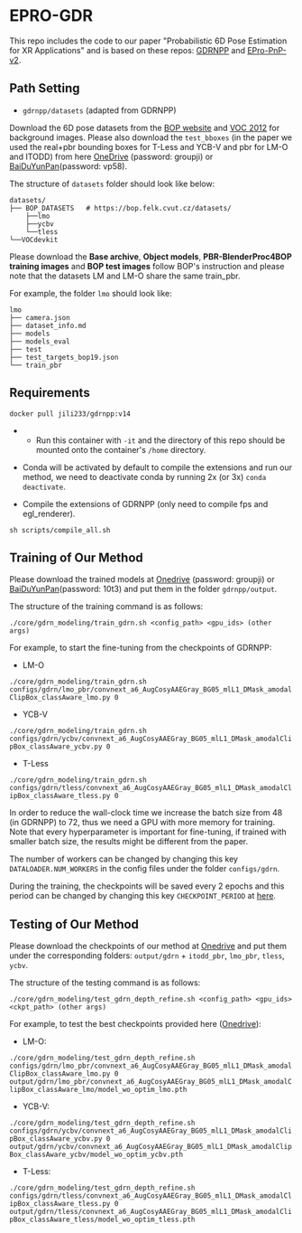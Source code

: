 # EPRO-GDR

This repo includes the code to our paper "Probabilistic 6D Pose Estimation for XR Applications" and is based on these repos: [GDRNPP](https://github.com/shanice-l/gdrnpp_bop2022) and [EPro-PnP-v2](https://github.com/tjiiv-cprg/EPro-PnP-v2/tree/main/EPro-PnP-6DoF_v2).

## Path Setting

* `gdrnpp/datasets` (adapted from GDRNPP)

Download the 6D pose datasets from the
[BOP website](https://bop.felk.cvut.cz/datasets/) and
[VOC 2012](https://pjreddie.com/projects/pascal-voc-dataset-mirror/)
for background images.
Please also download the  `test_bboxes` (in the paper we used the real+pbr bounding boxes for T-Less and YCB-V and pbr for LM-O and ITODD) from
here [OneDrive](https://mailstsinghuaeducn-my.sharepoint.com/:f:/g/personal/liuxy21_mails_tsinghua_edu_cn/Eq_2aCC0RfhNisW8ZezYtIoBGfJiRIZnFxbITuQrJ56DjA?e=hPbJz2) (password: groupji) or [BaiDuYunPan](https://pan.baidu.com/s/1FzTO4Emfu-DxYkNG40EDKw)(password: vp58).

The structure of `datasets` folder should look like below:
```
datasets/
├── BOP_DATASETS   # https://bop.felk.cvut.cz/datasets/
    ├──lmo
    ├──ycbv
    └──tless
└──VOCdevkit
```

Please download the **Base archive**, **Object models**, **PBR-BlenderProc4BOP training images** and **BOP test images** follow BOP's instruction and please note that the datasets LM and LM-O share the same train_pbr.

For example, the folder `lmo` should look like:
```
lmo
├── camera.json
├── dataset_info.md
├── models
├── models_eval
├── test
├── test_targets_bop19.json
└── train_pbr
```

## Requirements

```
docker pull jili233/gdrnpp:v14
```
* * Run this container with `-it` and the directory of this repo should be mounted onto the container's `/home` directory.

* Conda will be activated by default to compile the extensions and run our method, we need to deactivate conda by running 2x (or 3x) `conda deactivate`.

* Compile the extensions of GDRNPP (only need to compile fps and egl_renderer).

```
sh scripts/compile_all.sh
```

## Training of Our Method
Please download the trained models at [Onedrive](https://mailstsinghuaeducn-my.sharepoint.com/:f:/g/personal/liuxy21_mails_tsinghua_edu_cn/EgOQzGZn9A5DlaQhgpTtHBwB2Bwyx8qmvLauiHFcJbnGSw?e=EZ60La) (password: groupji) or [BaiDuYunPan](https://pan.baidu.com/s/1LhXblEic6pYf1i6hOm6Otw)(password: 10t3) and put them in the folder `gdrnpp/output`.

The structure of the training command is as follows:

`./core/gdrn_modeling/train_gdrn.sh <config_path> <gpu_ids> (other args)`

For example, to start the fine-tuning from the checkpoints of GDRNPP:

* LM-O

`./core/gdrn_modeling/train_gdrn.sh configs/gdrn/lmo_pbr/convnext_a6_AugCosyAAEGray_BG05_mlL1_DMask_amodalClipBox_classAware_lmo.py 0`

* YCB-V

`./core/gdrn_modeling/train_gdrn.sh configs/gdrn/ycbv/convnext_a6_AugCosyAAEGray_BG05_mlL1_DMask_amodalClipBox_classAware_ycbv.py 0`

* T-Less

`./core/gdrn_modeling/train_gdrn.sh configs/gdrn/tless/convnext_a6_AugCosyAAEGray_BG05_mlL1_DMask_amodalClipBox_classAware_tless.py 0`

In order to reduce the wall-clock time we increase the batch size from 48 (in GDRNPP) to 72, thus we need a GPU with more memory for training. Note that every hyperparameter is important for fine-tuning, if trained with smaller batch size, the results might be different from the paper.

The number of workers can be changed by changing this key `DATALOADER.NUM_WORKERS` in the config files under the folder `configs/gdrn`.

During the training, the checkpoints will be saved every 2 epochs and this period can be changed by changing this key `CHECKPOINT_PERIOD` at [here](gdrnpp/configs/_base_/common_base.py).

## Testing of Our Method
Please download the checkpoints of our method at [Onedrive](https://studtudarmstadtde-my.sharepoint.com/:f:/g/personal/jiayin_li_stud_tu-darmstadt_de/EqB1CgjK_4hAmrhllRLMpm0BRiH8GcNyHUUqbDbvJ0KhKQ?e=9M5qmG) and put them under the corresponding folders: `output/gdrn` + `itodd_pbr`, `lmo_pbr`, `tless`, `ycbv`.

The structure of the testing command is as follows:

`./core/gdrn_modeling/test_gdrn_depth_refine.sh <config_path> <gpu_ids> <ckpt_path> (other args)`

For example, to test the best checkpoints provided here ([Onedrive](https://studtudarmstadtde-my.sharepoint.com/:f:/g/personal/jiayin_li_stud_tu-darmstadt_de/EqB1CgjK_4hAmrhllRLMpm0BRiH8GcNyHUUqbDbvJ0KhKQ?e=9M5qmG)):

* LM-O:

`./core/gdrn_modeling/test_gdrn_depth_refine.sh configs/gdrn/lmo_pbr/convnext_a6_AugCosyAAEGray_BG05_mlL1_DMask_amodalClipBox_classAware_lmo.py 0 output/gdrn/lmo_pbr/convnext_a6_AugCosyAAEGray_BG05_mlL1_DMask_amodalClipBox_classAware_lmo/model_wo_optim_lmo.pth`

* YCB-V:

`./core/gdrn_modeling/test_gdrn_depth_refine.sh configs/gdrn/ycbv/convnext_a6_AugCosyAAEGray_BG05_mlL1_DMask_amodalClipBox_classAware_ycbv.py 0 output/gdrn/ycbv/convnext_a6_AugCosyAAEGray_BG05_mlL1_DMask_amodalClipBox_classAware_ycbv/model_wo_optim_ycbv.pth`

* T-Less:

`./core/gdrn_modeling/test_gdrn_depth_refine.sh configs/gdrn/tless/convnext_a6_AugCosyAAEGray_BG05_mlL1_DMask_amodalClipBox_classAware_tless.py 0 output/gdrn/tless/convnext_a6_AugCosyAAEGray_BG05_mlL1_DMask_amodalClipBox_classAware_tless/model_wo_optim_tless.pth`